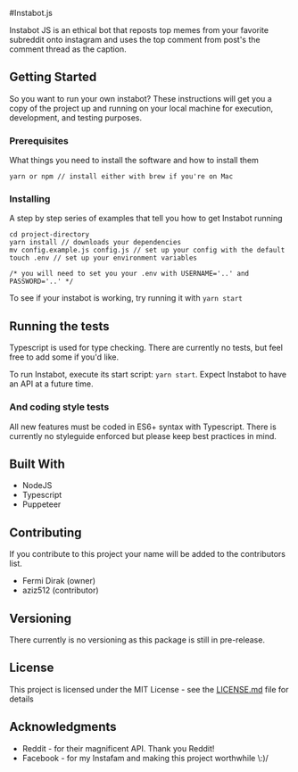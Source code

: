 
#Instabot.js

Instabot JS is an ethical bot that reposts top memes from your favorite subreddit onto instagram and uses the top comment from post's the comment thread as the caption.

## Getting Started

So you want to run your own instabot? These instructions will get you a copy of the project up and running on your local machine for execution, development, and testing purposes.

### Prerequisites

What things you need to install the software and how to install them

```
yarn or npm // install either with brew if you're on Mac
```

### Installing

A step by step series of examples that tell you how to get Instabot running

```
cd project-directory
yarn install // downloads your dependencies
mv config.example.js config.js // set up your config with the default
touch .env // set up your environment variables

/* you will need to set you your .env with USERNAME='..' and PASSWORD='..' */
```

To see if your instabot is working, try running it with `yarn start`

## Running the tests

Typescript is used for type checking. There are currently no tests, but feel free to add some if  you'd like.

To run Instabot, execute its start script: `yarn start`. Expect Instabot to have an API at a future time.

### And coding style tests

All new features must be coded in ES6+ syntax with Typescript. There is currently no styleguide enforced but please keep best practices in mind.

## Built With

* NodeJS
* Typescript
* Puppeteer

## Contributing

If you contribute to this project your name will be added to the contributors list.

* Fermi Dirak (owner)
* aziz512 (contributor)

## Versioning

There currently is no versioning as this package is still in pre-release.

## License

This project is licensed under the MIT License - see the [LICENSE.md](LICENSE.md) file for details

## Acknowledgments

* Reddit - for their magnificent API. Thank you Reddit!
* Facebook - for my Instafam and making this project worthwhile \\:)/